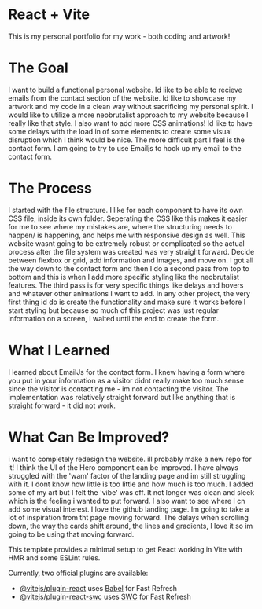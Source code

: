 # React + Vite

This is my personal portfolio for my work - both coding and artwork!

<h1>The Goal</h1>
I want to build a functional personal website. Id like to be able to recieve emails from the contact section of the website. Id like to showcase my artwork and my code in a clean way without sacrificing my personal spirit. I would like to utilize a more neobrutalist approach to my website because I really like that style. I also want to add more CSS animations! Id like to have some delays with the load in of some elements to create some visual disruption which i think would be nice. The more difficult part I feel is the contact form. I am going to try to use Emailjs to hook up my email to the contact form. 


<h1>The Process</h1>
I started with the file structure. I like for each component to have its own CSS file, inside its own folder. Seperating the CSS like this makes it easier for me to see where my mistakes are, where the structuring needs to happen/ is happening, and helps me with responsive design as well. This website wasnt going to be extremely robust or complicated so the actual process after the file system was created was very straight forward. Decide between flexbox or grid, add information and images, and move on. I got all the way down to the contact form and then I do a second pass from top to bottom and this is when I add more specific styling like the neobrutalist features. The third pass is for very specific things like delays and hovers and whatever other animations I want to add. In any other project, the very first thing id do is create the functionality and make sure it works before I start styling but because so much of this project was just regular information on a screen, I waited until the end to create the form. 


<h1>What I Learned</h1>
I learned about EmailJs for the contact form. I knew having a form where you put in your information as a visitor didnt really make too much sense since the visitor is contacting me - im not contacting the visitor. The implementation was relatively straight forward but like anything that is straight forward - it did not work. 


<h1>What Can Be Improved?</h1>
i want to completely redesign the website. ill probably make a new repo for it!
I think the UI of the Hero component can be improved. I have always struggled with the 'wam' factor of the landing page and im still struggling with it. I dont know how little is too little and how much is too much. I added some of my art but I felt the 'vibe' was off. It not longer was clean and sleek which is the feeling i wanted to put forward. I also want to see where I cn add some visual interest. I love the github landing page. Im going to take a lot of inspiration from tht page moving forward. The delays when scrolling down, the way the cards shift around, the lines and gradients, I love it so im going to be using that moving forward.


This template provides a minimal setup to get React working in Vite with HMR and some ESLint rules.

Currently, two official plugins are available:

- [@vitejs/plugin-react](https://github.com/vitejs/vite-plugin-react/blob/main/packages/plugin-react/README.md) uses [Babel](https://babeljs.io/) for Fast Refresh
- [@vitejs/plugin-react-swc](https://github.com/vitejs/vite-plugin-react-swc) uses [SWC](https://swc.rs/) for Fast Refresh
